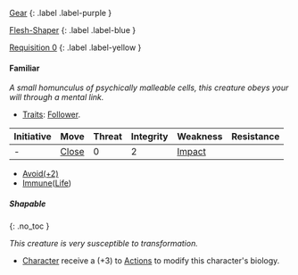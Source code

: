 
[Gear](Game/Gear-List)
{: .label .label-purple }

[Flesh-Shaper](Game/Blocks/Flesh-Shaper)
{: .label .label-blue }

[Requisition 0](Game/Deployment#Requisition)
{: .label .label-yellow }
#### Familiar
*A small homunculus of psychically malleable cells, this creature obeys your will through a mental link.*
* [Traits](Game/Core/Gear#Traits): [Follower](Game/Core/Gear#Follower).

| Initiative | Move                              | Threat | Integrity | Weakness                          | Resistance |
| ---------- | --------------------------------- | ------ | --------- | --------------------------------- | ---------- |
| -          | [Close](Game/Core/Movement#Close) | 0      | 2         | [Impact](Game/Core/Injury#Impact) |            |

* [Avoid(+2)](Game/Core/Character-Actions#Avoid(X))
* [Immune](Game/Core/Character-Actions#Immune(X))([Life](Game/Core/Injury#Life))

##### Shapable
{: .no_toc }

*This creature is very susceptible to transformation.*
* [Character](Game/Core/Terminology#Character) receive a (+3) to [Actions](Game/Core/Terminology#Action) to modify this character's biology.


